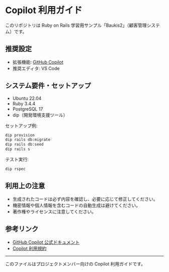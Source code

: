 # Copilot 利用ガイド

このリポジトリは Ruby on Rails 学習用サンプル「Baukis2」（顧客管理システム）です。

## 推奨設定
- 拡張機能: [GitHub Copilot](https://marketplace.visualstudio.com/items?itemName=GitHub.copilot)
- 推奨エディタ: VS Code

## システム要件・セットアップ
- Ubuntu 22.04
- Ruby 3.4.4
- PostgreSQL 17
- dip（開発環境支援ツール）

セットアップ例:
```bash
dip provision
dip rails db:migrate
dip rails db:seed
dip rails s
```

テスト実行:
```bash
dip rspec
```

## 利用上の注意
- 生成されたコードは必ず内容を確認し、必要に応じて修正してください。
- 機密情報や個人情報を含むコードの自動生成は避けてください。
- 著作権やライセンスに注意してください。

## 参考リンク
- [GitHub Copilot 公式ドキュメント](https://docs.github.com/ja/copilot)
- [Copilot 利用規約](https://github.com/features/copilot/terms)

---

このファイルはプロジェクトメンバー向けの Copilot 利用ガイドです。
